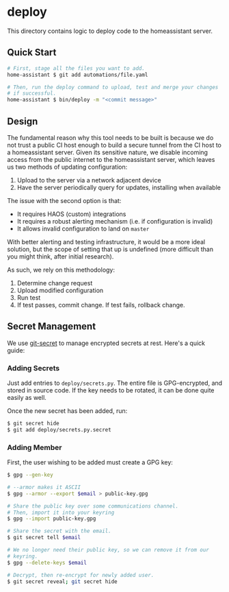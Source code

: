 # deploy

This directory contains logic to deploy code to the homeassistant server.

## Quick Start

```bash
# First, stage all the files you want to add.
home-assistant $ git add automations/file.yaml

# Then, run the deploy command to upload, test and merge your changes
# if successful.
home-assistant $ bin/deploy -m "<commit message>"
```

## Design

The fundamental reason why this tool needs to be built is because we do not trust a public CI host enough to build a secure tunnel from the CI host to a homeassistant server. Given its sensitive nature, we disable incoming access from the public internet to the homeassistant server, which leaves us two methods of updating configuration:

1.  Upload to the server via a network adjacent device
2.  Have the server periodically query for updates, installing when available

The issue with the second option is that:

-   It requires HAOS (custom) integrations
-   It requires a robust alerting mechanism (i.e. if configuration is invalid)
-   It allows invalid configuration to land on `master`

With better alerting and testing infrastructure, it would be a more ideal solution, but the scope of setting that up is undefined (more difficult than you might think, after initial research).

As such, we rely on this methodology:

1.  Determine change request
2.  Upload modified configuration
3.  Run test
4.  If test passes, commit change. If test fails, rollback change.

## Secret Management

We use [git-secret](https://sobolevn.me/git-secret/) to manage encrypted secrets at rest. Here's a quick guide:

### Adding Secrets

Just add entries to `deploy/secrets.py`. The entire file is GPG-encrypted, and stored in source code. If the key needs to be rotated, it can be done quite easily as well.

Once the new secret has been added, run:

```bash
$ git secret hide
$ git add deploy/secrets.py.secret
```

### Adding Member

First, the user wishing to be added must create a GPG key:

```bash
$ gpg --gen-key

# --armor makes it ASCII
$ gpg --armor --export $email > public-key.gpg

# Share the public key over some communications channel.
# Then, import it into your keyring
$ gpg --import public-key.gpg

# Share the secret with the email.
$ git secret tell $email

# We no longer need their public key, so we can remove it from our
# keyring.
$ gpg --delete-keys $email

# Decrypt, then re-encrypt for newly added user.
$ git secret reveal; git secret hide
```
